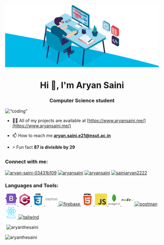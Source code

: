 [![MasterHead](https://raw.githubusercontent.com/Azael-Dev/Azael-Dev/master/coding.gif)](https://www.aryansaini.me/)
<h1 align="center">Hi 👋, I'm Aryan Saini</h1>
<h3 align="center">Computer Science student</h3>
<img align=“center” alt=“coding” width=“400” src=“https://raw.githubusercontent.com/Azael-Dev/Azael-Dev/master/coding.gif” >

- 👨‍💻 All of my projects are available at [https://www.aryansaini.me/](https://www.aryansaini.me/)

- 📫 How to reach me **aryan.saini.e21@nsut.ac.in**

- ⚡ Fun fact **87 is divisible by 29**

<h3 align="left">Connect with me:</h3>
<p align="left">
<a href="https://linkedin.com/in/aryan-saini-03431b109" target="blank"><img align="center" src="https://raw.githubusercontent.com/rahuldkjain/github-profile-readme-generator/master/src/images/icons/Social/linked-in-alt.svg" alt="aryan-saini-03431b109" height="30" width="40" /></a>
<a href="https://www.codechef.com/users/aryansaini" target="blank"><img align="center" src="https://cdn.jsdelivr.net/npm/simple-icons@3.1.0/icons/codechef.svg" alt="aryansaini" height="30" width="40" /></a>
<a href="https://codeforces.com/profile/aryansaini" target="blank"><img align="center" src="https://raw.githubusercontent.com/rahuldkjain/github-profile-readme-generator/master/src/images/icons/Social/codeforces.svg" alt="aryansaini" height="30" width="40" /></a>
<a href="https://www.leetcode.com/sainiaryan2222" target="blank"><img align="center" src="https://raw.githubusercontent.com/rahuldkjain/github-profile-readme-generator/master/src/images/icons/Social/leet-code.svg" alt="sainiaryan2222" height="30" width="40" /></a>
</p>

<h3 align="left">Languages and Tools:</h3>
<p align="left"> <a href="https://getbootstrap.com" target="_blank" rel="noreferrer"> <img src="https://raw.githubusercontent.com/devicons/devicon/master/icons/bootstrap/bootstrap-plain-wordmark.svg" alt="bootstrap" width="40" height="40"/> </a> <a href="https://www.w3schools.com/cpp/" target="_blank" rel="noreferrer"> <img src="https://raw.githubusercontent.com/devicons/devicon/master/icons/cplusplus/cplusplus-original.svg" alt="cplusplus" width="40" height="40"/> </a> <a href="https://www.w3schools.com/css/" target="_blank" rel="noreferrer"> <img src="https://raw.githubusercontent.com/devicons/devicon/master/icons/css3/css3-original-wordmark.svg" alt="css3" width="40" height="40"/> </a> <a href="https://expressjs.com" target="_blank" rel="noreferrer"> <img src="https://raw.githubusercontent.com/devicons/devicon/master/icons/express/express-original-wordmark.svg" alt="express" width="40" height="40"/> </a> <a href="https://firebase.google.com/" target="_blank" rel="noreferrer"> <img src="https://www.vectorlogo.zone/logos/firebase/firebase-icon.svg" alt="firebase" width="40" height="40"/> </a> <a href="https://www.w3.org/html/" target="_blank" rel="noreferrer"> <img src="https://raw.githubusercontent.com/devicons/devicon/master/icons/html5/html5-original-wordmark.svg" alt="html5" width="40" height="40"/> </a> <a href="https://developer.mozilla.org/en-US/docs/Web/JavaScript" target="_blank" rel="noreferrer"> <img src="https://raw.githubusercontent.com/devicons/devicon/master/icons/javascript/javascript-original.svg" alt="javascript" width="40" height="40"/> </a> <a href="https://www.mongodb.com/" target="_blank" rel="noreferrer"> <img src="https://raw.githubusercontent.com/devicons/devicon/master/icons/mongodb/mongodb-original-wordmark.svg" alt="mongodb" width="40" height="40"/> </a> <a href="https://nodejs.org" target="_blank" rel="noreferrer"> <img src="https://raw.githubusercontent.com/devicons/devicon/master/icons/nodejs/nodejs-original-wordmark.svg" alt="nodejs" width="40" height="40"/> </a> <a href="https://postman.com" target="_blank" rel="noreferrer"> <img src="https://www.vectorlogo.zone/logos/getpostman/getpostman-icon.svg" alt="postman" width="40" height="40"/> </a> <a href="https://reactjs.org/" target="_blank" rel="noreferrer"> <img src="https://raw.githubusercontent.com/devicons/devicon/master/icons/react/react-original-wordmark.svg" alt="react" width="40" height="40"/> </a> <a href="https://tailwindcss.com/" target="_blank" rel="noreferrer"> <img src="https://www.vectorlogo.zone/logos/tailwindcss/tailwindcss-icon.svg" alt="tailwind" width="40" height="40"/> </a> </p>

<p>&nbsp;<img align="center" src="https://github-readme-stats.vercel.app/api?username=aryanthesaini&show_icons=true&locale=en" alt="aryanthesaini" /></p>

<p><img align="center" src="https://github-readme-streak-stats.herokuapp.com/?user=aryanthesaini&" alt="aryanthesaini" /></p>
